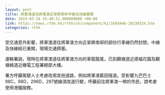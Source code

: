 ```yaml
---
layout: post
title: 將軍澳道往將軍澳近翠屏南邨中線及快線重開
date: 2023-03-24 15:40:51.000000000 +08:00
link: https://news.rthk.hk/rthk/ch/component/k2/1693446-20230324.htm
categories: rthk
---
```


受交通意外影響，將軍澳道往將軍澳方向近翠屏南邨的部份行車線仍然封閉，中線及快線經已重開，現場交通擠塞。

運輸署說，現時在將軍澳道往將軍澳方向的車龍龍尾，已到觀塘道近德福花園及觀塘繞道近機電工程署總部大樓。

署方呼籲駕駛人士考慮改用其他道路，例如將軍澳藍田隧道。受影響九巴巴士98C，98D，296D，297號線須改道行駛，呼籲前往將軍澳一帶的市民，請考慮使用港鐵服務。
